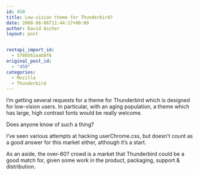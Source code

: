 ```yaml
---
id: 450
title: Low-vision theme for Thunderbird?
date: 2008-08-06T11:44:17+00:00
author: David Ascher
layout: post


restapi_import_id:
  - 5780561eab8f6
original_post_id:
  - "450"
categories:
  - Mozilla
  - Thunderbird
---
```

I&#8217;m getting several requests for a theme for Thunderbird which is designed for low-vision users. In particular, with an aging population, a theme which has large, high contrast fonts would be really welcome.

Does anyone know of such a thing?

I&#8217;ve seen various attempts at hacking userChrome.css, but doesn&#8217;t count as a good answer for this market either, although it&#8217;s a start.

As an aside, the over-60? crowd is a market that Thunderbird could be a good match for, given some work in the product, packaging, support & distribution.